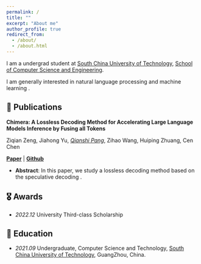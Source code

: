 ```yaml
---
permalink: /
title: ""
excerpt: "About me"
author_profile: true
redirect_from: 
  - /about/
  - /about.html
---
```


<!-- ## About Me -->
I am a undergrad student at [South China University of Technology](https://www.scut.edu.cn/new/), [School of Computer Science and Engineering](https://www2.scut.edu.cn/cs/).

I am generally interested in natural language processing and machine learning .

## 📝 Publications


**Chimera: A Lossless Decoding Method for Accelerating Large Language Models Inference by Fusing all Tokens**

Ziqian Zeng, Jiahong Yu, *<ins>Qianshi Pang</ins>*, Zihao Wang, Huiping Zhuang, Cen Chen


<p><a href="https://arxiv.org/abs/2402.15758"><strong>Paper</strong></a> | <a href="https://github.com/kafkayu/Chimera"><strong>Github</strong></a></p>



- **Abstract**: In this paper, we study a lossless decoding method based on the speculative decoding .




## 🎖 Awards

- *2022.12* University Third-class Scholarship
 
## 📖 Education

- *2021.09* Undergraduate, Computer Science and Technology, [South China University of Technology](https://www.scut.edu.cn/new/), GuangZhou, China.
